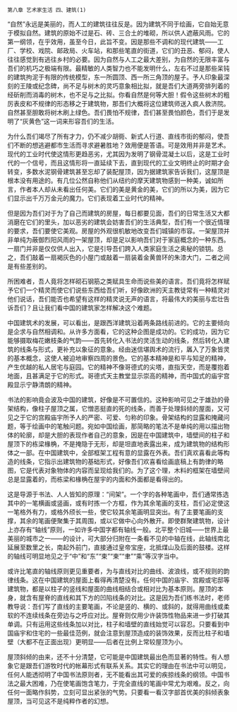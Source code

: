     第八章 艺术家生活 四、建筑(1) 

   “自然”永远是美丽的，而人工的建筑往往反是。因为建筑不同于绘画，它自始无意于模拟自然。建筑的原始不过是石、砖、三合土的堆砌，所以供人遮蔽风雨。它的第一纲领，在乎效用，虽至今日，此旨不变。因是那些不调和的现代建筑——工厂、学校、戏院、邮政局、火车站，和那些笔直的街道，它们的丑恶、郁闷，使人往往感觉到有逃往乡村的必要。因为自然与人工之最大差别，为自然的无限丰富与吾们的机巧之极端有限。最精敏的人类智力也不能发明什么，左右不过是那些呆钝的建筑拘泥于有限的传统模型，东一所圆顶、西一所三角顶的屋子。予人印象最深刻的王陵或纪念碑，尚不足与树木的灵巧意象相比拟，就是吾们大道两旁排列着的经斫削而消毒的树木，也不足与之比拟。你看自然是何等大胆！假令这些树木的粗厉表皮和不规律的形态移之于建筑物，那吾们大概将这位建筑师送入疯人救济院。自然甚至胆敢将树木刷上绿色。吾们畏怕不规律，吾们甚至畏怕颜色，吾们于是发明了“灰黄色”这一词来形容吾们的生活。

   为什么吾们竭尽了所有才力，仍不减少胡衕、新式人行道、直线市街的郁闷，使吾们不断的想逃避都市生活而寻求避暑胜地？效用便是答语。可是效用并非是艺术。现代的工业时代使这情形更趋恶劣，尤其因为发明了钢骨混凝土以后，这是工业时代的一个信号，而且这情形将一直延续下去，直到现代的工业文明终止的时期才会转变，多数水泥钢骨建筑甚至忘却了装配屋顶，因为据建筑家告诉我们，这屋顶是根本没有用途的。有几位公然自称他们从纽约的摩天建筑物感到一种美，诚如所言，作者本人却从未看出任何美。它们的美是黄金的美，它们的所以为美，因为它们显示出千万万金元的魔力。它们表现着工业时代的精神。

   但是因为吾们对于为了自己而建筑的房屋，每日都要见面，吾们的日常生活又大都消磨在它们的里头，加以恶劣的建筑会妨害吾们的生活典型，吾们有一个很近情理的要求，吾们要使它美观。房屋的外观很机敏地改变吾们城镇的市容。一架屋顶并非单纯为蔽御烈阳风雨的一架屋顶，却是足以影响吾们对于家庭概念的一种东西。一扇门并非是仅仅供人出入，它是引导吾们跨入人类家庭生活之奥秘的锁钥。总之，吾们敲着一扇褐灰色的小屋门或敲着一扇装着金黄兽环的朱漆大门，二者之间是有些差别的。

   所困难者，吾人竟将怎样砌石钢筋之类赋具生命而说些美的语言。吾们竟将怎样赋予它们一个精灵而使它们说些东西给吾们听，好像欧洲的天主教徒常有一种精灵对他们说话，吾们能否也希望有这样的精灵说无声的语言，将最伟大的美丽与宏壮告诉吾们？且让我们看中国的建筑家怎样解决这个难题。

   中国建筑术的发展，可以看出，是跟西洋建筑沿着两条路线前进的。它的主要倾向是企求与自然相调和。从许多方面看，它的这种企图是成功的。它的成功，因为它能够摄取梅花嫩枝条的气韵——首先转化入书法的灵活生动的线条，然后转化入建筑的线条与形式，更补充以象征的意象。经由迷信堪舆术的流行，羼入了万象皆灵的基本概念，这使人被迫地审察四周的景色。它的基本精神是和平与知足的精神，产生优越的私人居宅与庭园。它的精神不像哥德式的尖塔，直指天空，而是覆抱着地面，且甚满足于它的形式。哥德式天主教堂显示崇高的精神，而中国式的庙宇宫殿显示宁静清朗的精神。

   书法的影响竟会波及中国的建筑，好像是不可置信的。这种影响可见之于雄劲的骨架结构，像柱子屋顶之属，它憎恶挺直的死的线条，而善于处理斜倾的屋面，又可见之于它的宫殿庙宇所予人的严密、可爱、匀称的印象。骨架结构的显露和掩藏问题，等于绘画中的笔触问题。宛如中国绘画，那简略的笔法不是单纯的用以描出物体的轮廓，却是大胆的表现作者自己的意象，因是在中国建筑中，墙壁间的柱子和屋顶下的栋梁椽桷，不是掩隐于无形，却是坦直地表露出来，成为建筑物的结构形体之一部。在中国建筑中，全部框架工程有意的显露在外表。吾们真欢喜看此等构造的线条，它指示出建筑物的基础形式，好像吾们欢喜看绘画底稿上有韵律的略图，它是代表对象物体的内容而呈现给我们的。为了这个理，木料的框架在墙壁间总是显露着的，而栋梁和椽桷在屋宇的内面和外面都是看得出的。

   这是导源于书法、人人皆知的原理：“间架”。一个字的各种笔画中，吾们通常拣选其中的一笔横画或竖画，或有时拣一个方框，作为其余笔画的支柱，吾们必定使这一笔格外有力，或格外颀长一些，使它较其余笔画明显突出。有了主要笔画的支撑，其余的笔画便聚集于其周围，或以它做中心向外散开。即使群聚建筑物，设计上亦存有“轴线”原则，一如许多中国字都有轴线一般。北平整个旧城——世界上最美丽的城市之一——的设计，可大部分归附在一条看不见的中轴在线，此轴线南北延展至数里之长，南起外前门，直接通过皇帝宝座，北抵煤山及后面的鼓楼。这样的轴线可明显地见之于“中”和“东”“束”“柬”“聿”“乘”等汉字当中。

   或许比笔直的轴线原则更见重要者，为与直线对比的曲线、波浪线，或不规则的韵律线条。这在中国建筑的屋面上看得再清楚没有。任何中国的庙宇、宫殿或宅邸等建筑物，都是以柱子的竖线和屋面的曲线相结合或相对比为基本原则。屋顶的本身，就含有屋脊的直线和其下方的凹陷线条的对比。这是因为吾们练书法时，老师教导说：吾们写了直线的主要笔画，不论是竖的、横的、或斜的，就得用曲线或柔软的不连续线条在旁边与之呼应对比。屋脊则仅用少许装饰性物品来进一步打破其单调。只有运用这些线条加以对比，柱子和墙壁的直线始觉可以容忍。只要看到中国庙宇和住宅的一些最佳范例，就会注意到屋顶造成的装饰效果，反而比柱子和墙壁（大都不在正面出现）更明显——后者在比例上常较屋顶为小。

   屋顶斜倾的由来，还不十分清楚，它可能是中国建筑最出色而显著的特性。有人想象它是跟吾们游牧时代的帐幕形式有联系关系。其实它的理由在书法中可以明见，任何人能透彻明了中国书法原则者，无不能看出其可爱的疾掠线条的纲领。中国书法之最大困难，乃在使笔画饱含笔力，于完全直线的笔画中常尤为艰难。反之，向任何一面略作斜势，立刻可显出紧张的气势。只要看一看汉字部首优美的斜倾表象屋顶，当可见这不是纯粹作者的幻想。

